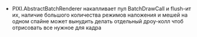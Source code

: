 - PIXI.AbstractBatchRenderer накапливает пул BatchDrawCall и flush-ит их, наличие большого количества режимов наложения и мешей на одном спайне может вынудить делать отдельный дроу-колл чтоб отрисовать все нужное для кадра
